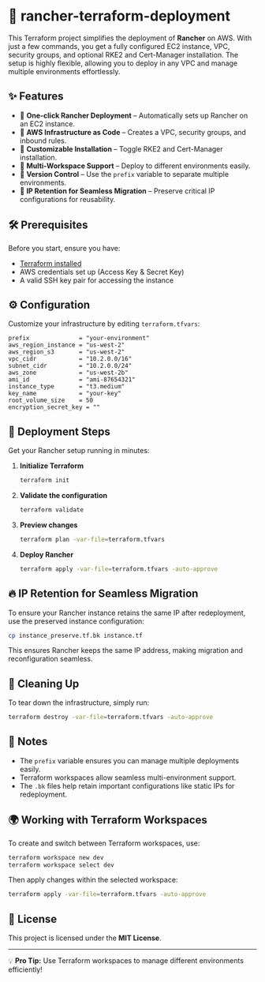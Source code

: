 # 🚀 rancher-terraform-deployment

This Terraform project simplifies the deployment of **Rancher** on AWS. With just a few commands, you get a fully configured EC2 instance, VPC, security groups, and optional RKE2 and Cert-Manager installation. The setup is highly flexible, allowing you to deploy in any VPC and manage multiple environments effortlessly.

## ✨ Features
- 🔹 **One-click Rancher Deployment** – Automatically sets up Rancher on an EC2 instance.
- 🔹 **AWS Infrastructure as Code** – Creates a VPC, security groups, and inbound rules.
- 🔹 **Customizable Installation** – Toggle RKE2 and Cert-Manager installation.
- 🔹 **Multi-Workspace Support** – Deploy to different environments easily.
- 🔹 **Version Control** – Use the `prefix` variable to separate multiple environments.
- 🔹 **IP Retention for Seamless Migration** – Preserve critical IP configurations for reusability.

## 🛠 Prerequisites
Before you start, ensure you have:
- [Terraform installed](https://developer.hashicorp.com/terraform/tutorials/aws-get-started/install-cli)
- AWS credentials set up (Access Key & Secret Key)
- A valid SSH key pair for accessing the instance

## ⚙️ Configuration
Customize your infrastructure by editing `terraform.tfvars`:
```hcl
prefix              = "your-environment"
aws_region_instance = "us-west-2"
aws_region_s3       = "us-west-2"
vpc_cidr            = "10.2.0.0/16"
subnet_cidr         = "10.2.0.0/24"
aws_zone            = "us-west-2b"
ami_id              = "ami-87654321"
instance_type       = "t3.medium"
key_name            = "your-key"
root_volume_size    = 50
encryption_secret_key = ""
```

## 🚀 Deployment Steps
Get your Rancher setup running in minutes:
1. **Initialize Terraform**
   ```sh
   terraform init
   ```
2. **Validate the configuration**
   ```sh
   terraform validate
   ```
3. **Preview changes**
   ```sh
   terraform plan -var-file=terraform.tfvars
   ```
4. **Deploy Rancher**
   ```sh
   terraform apply -var-file=terraform.tfvars -auto-approve
   ```

## 🔥 IP Retention for Seamless Migration
To ensure your Rancher instance retains the same IP after redeployment, use the preserved instance configuration:
```sh
cp instance_preserve.tf.bk instance.tf
```
This ensures Rancher keeps the same IP address, making migration and reconfiguration seamless.

## 🧹 Cleaning Up
To tear down the infrastructure, simply run:
```sh
terraform destroy -var-file=terraform.tfvars -auto-approve
```

## 📌 Notes
- The `prefix` variable ensures you can manage multiple deployments easily.
- Terraform workspaces allow seamless multi-environment support.
- The `.bk` files help retain important configurations like static IPs for redeployment.

## 🌍 Working with Terraform Workspaces
To create and switch between Terraform workspaces, use:
```sh
terraform workspace new dev
terraform workspace select dev
```
Then apply changes within the selected workspace:
```sh
terraform apply -var-file=terraform.tfvars -auto-approve
```

## 📜 License
This project is licensed under the **MIT License**.

---

💡 **Pro Tip:** Use Terraform workspaces to manage different environments efficiently!


